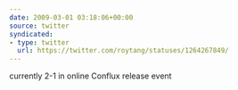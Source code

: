 ```yaml
---
date: 2009-03-01 03:18:06+00:00
source: twitter
syndicated:
- type: twitter
  url: https://twitter.com/roytang/statuses/1264267849/
---
```


currently 2-1 in online Conflux release event
